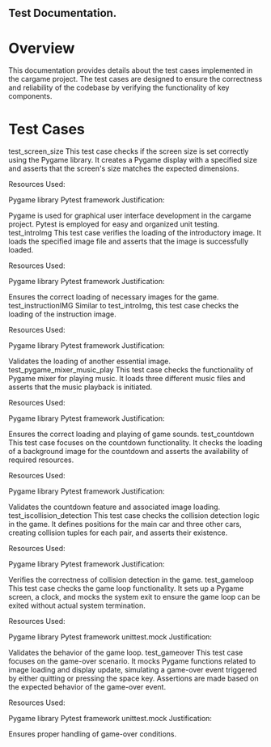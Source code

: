 ## Test Documentation.

# Overview
This documentation provides details about the test cases implemented in the cargame project. The test cases are designed to ensure the correctness and reliability of the codebase by verifying the functionality of key components.

# Test Cases
test_screen_size
This test case checks if the screen size is set correctly using the Pygame library. It creates a Pygame display with a specified size and asserts that the screen's size matches the expected dimensions.

Resources Used:

Pygame library
Pytest framework
Justification:

Pygame is used for graphical user interface development in the cargame project.
Pytest is employed for easy and organized unit testing.
test_introImg
This test case verifies the loading of the introductory image. It loads the specified image file and asserts that the image is successfully loaded.

Resources Used:

Pygame library
Pytest framework
Justification:

Ensures the correct loading of necessary images for the game.
test_instructionIMG
Similar to test_introImg, this test case checks the loading of the instruction image.

Resources Used:

Pygame library
Pytest framework
Justification:

Validates the loading of another essential image.
test_pygame_mixer_music_play
This test case checks the functionality of Pygame mixer for playing music. It loads three different music files and asserts that the music playback is initiated.

Resources Used:

Pygame library
Pytest framework
Justification:

Ensures the correct loading and playing of game sounds.
test_countdown
This test case focuses on the countdown functionality. It checks the loading of a background image for the countdown and asserts the availability of required resources.

Resources Used:

Pygame library
Pytest framework
Justification:

Validates the countdown feature and associated image loading.
test_iscollision_detection
This test case checks the collision detection logic in the game. It defines positions for the main car and three other cars, creating collision tuples for each pair, and asserts their existence.

Resources Used:

Pygame library
Pytest framework
Justification:

Verifies the correctness of collision detection in the game.
test_gameloop
This test case checks the game loop functionality. It sets up a Pygame screen, a clock, and mocks the system exit to ensure the game loop can be exited without actual system termination.

Resources Used:

Pygame library
Pytest framework
unittest.mock
Justification:

Validates the behavior of the game loop.
test_gameover
This test case focuses on the game-over scenario. It mocks Pygame functions related to image loading and display update, simulating a game-over event triggered by either quitting or pressing the space key. Assertions are made based on the expected behavior of the game-over event.

Resources Used:

Pygame library
Pytest framework
unittest.mock
Justification:

Ensures proper handling of game-over conditions.

